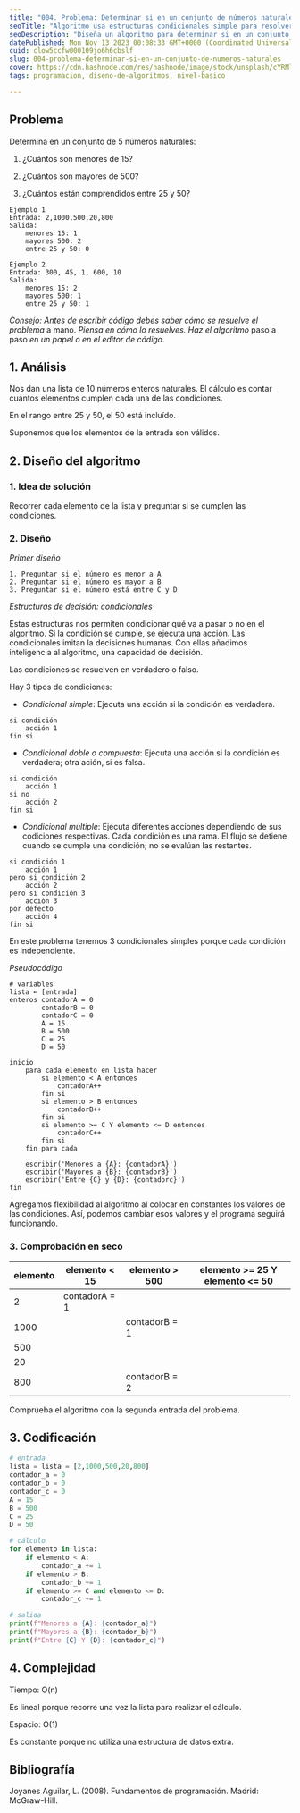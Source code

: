 ```yaml
---
title: "004. Problema: Determinar si en un conjunto de números naturales..."
seoTitle: "Algoritmo usa estructuras condicionales simple para resolver problema"
seoDescription: "Diseña un algoritmo para determinar si en un conjunto de números naturales se dan ciertas condiciones. Pone en práctica estructuras condicionales simples."
datePublished: Mon Nov 13 2023 00:08:33 GMT+0000 (Coordinated Universal Time)
cuid: clow5ccfw000109jo6h6cbslf
slug: 004-problema-determinar-si-en-un-conjunto-de-numeros-naturales
cover: https://cdn.hashnode.com/res/hashnode/image/stock/unsplash/cYRMl1HeuVo/upload/27e3cbef49568173d6d1f67bedaf624f.jpeg
tags: programacion, diseno-de-algoritmos, nivel-basico

---
```


## Problema

Determina en un conjunto de 5 números naturales:

1. ¿Cuántos son menores de 15?
    
2. ¿Cuántos son mayores de 500?
    
3. ¿Cuántos están comprendidos entre 25 y 50?
    

```plaintext
Ejemplo 1
Entrada: 2,1000,500,20,800
Salida:
    menores 15: 1
    mayores 500: 2
    entre 25 y 50: 0
```

```plaintext
Ejemplo 2
Entrada: 300, 45, 1, 600, 10
Salida:
    menores 15: 2
    mayores 500: 1
    entre 25 y 50: 1
```

*Consejo: Antes de escribir código debes saber cómo se resuelve el problema* a mano. *Piensa en cómo lo resuelves. Haz el algoritmo* paso a paso *en un papel o en el editor de código*.

## 1\. Análisis

Nos dan una lista de 10 números enteros naturales. El cálculo es contar cuántos elementos cumplen cada una de las condiciones.

En el rango entre 25 y 50, el 50 está incluído.

Suponemos que los elementos de la entrada son válidos.

## 2\. Diseño del algoritmo

### 1\. Idea de solución

Recorrer cada elemento de la lista y preguntar si se cumplen las condiciones.

### 2\. Diseño

*Primer diseño*

```plaintext
1. Preguntar si el número es menor a A
2. Preguntar si el número es mayor a B
3. Preguntar si el número está entre C y D
```

*Estructuras de decisión: condicionales*

Estas estructuras nos permiten condicionar qué va a pasar o no en el algoritmo. Si la condición se cumple, se ejecuta una acción. Las condicionales imitan la decisiones humanas. Con ellas añadimos inteligencia al algoritmo, una capacidad de decisión.

Las condiciones se resuelven en verdadero o falso.

Hay 3 tipos de condiciones:

* *Condicional simple*: Ejecuta una acción si la condición es verdadera.
    

```plaintext
si condición
    acción 1
fin si
```

* *Condicional doble o compuesta*: Ejecuta una acción si la condición es verdadera; otra ación, si es falsa.
    

```plaintext
si condición
    acción 1
si no 
    acción 2
fin si
```

* *Condicional múltiple*: Ejecuta diferentes acciones dependiendo de sus codiciones respectivas. Cada condición es una rama. El flujo se detiene cuando se cumple una condición; no se evalúan las restantes.
    

```plaintext
si condición 1
    acción 1
pero si condición 2
    acción 2
pero si condición 3
    acción 3
por defecto
    acción 4
fin si
```

En este problema tenemos 3 condicionales simples porque cada condición es independiente.

*Pseudocódigo*

```plaintext
# variables
lista ← [entrada]
enteros contadorA = 0 
        contadorB = 0
        contadorC = 0
        A = 15
        B = 500
        C = 25
        D = 50

inicio
    para cada elemento en lista hacer
        si elemento < A entonces
            contadorA++
        fin si
        si elemento > B entonces
            contadorB++
        fin si
        si elemento >= C Y elemento <= D entonces
            contadorC++
        fin si
    fin para cada

    escribir('Menores a {A}: {contadorA}')
    escribir('Mayores a {B}: {contadorB}')
    escribir('Entre {C} y {D}: {contadorc}')
fin
```

Agregamos flexibilidad al algoritmo al colocar en constantes los valores de las condiciones. Así, podemos cambiar esos valores y el programa seguirá funcionando.

### 3\. Comprobación en seco

| elemento | elemento &lt; 15 | elemento &gt; 500 | elemento &gt;= 25 Y elemento &lt;= 50 |
| --- | --- | --- | --- |
| 2 | contadorA = 1 |  |  |
| 1000 |  | contadorB = 1 |  |
| 500 |  |  |  |
| 20 |  |  |  |
| 800 |  | contadorB = 2 |  |

Comprueba el algoritmo con la segunda entrada del problema.

## 3\. Codificación

```python
# entrada 
lista = lista = [2,1000,500,20,800]
contador_a = 0
contador_b = 0
contador_c = 0
A = 15
B = 500
C = 25
D = 50

# cálculo
for elemento in lista:
    if elemento < A:
        contador_a += 1
    if elemento > B:
        contador_b += 1
    if elemento >= C and elemento <= D:
        contador_c += 1

# salida
print(f"Menores a {A}: {contador_a}")
print(f"Mayores a {B}: {contador_b}")
print(f"Entre {C} Y {D}: {contador_c}")
```

## 4\. Complejidad

Tiempo: O(n)

Es lineal porque recorre una vez la lista para realizar el cálculo.

Espacio: O(1)

Es constante porque no utiliza una estructura de datos extra.

## Bibliografía

Joyanes Aguilar, L. (2008). Fundamentos de programación. Madrid: McGraw-Hill.
